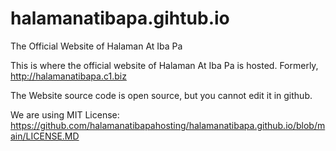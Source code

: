 # halamanatibapa.gihtub.io
The Official Website of Halaman At Iba Pa

This is where the official website of Halaman At Iba Pa is hosted.
Formerly, http://halamanatibapa.c1.biz

The Website source code is open source, but you cannot edit it in github.

We are using MIT License:
https://github.com/halamanatibapahosting/halamanatibapa.github.io/blob/main/LICENSE.MD
